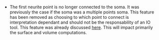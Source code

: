 
- The first neurite point is no longer connected to the soma. It was previously the case if the soma was a multiple points soma. This feature has been removed as choosing to which point to connect is interpretation dependant and should not be the responsability of an IO tool. This feature was already discussed [here](https://github.com/BlueBrain/Brion/pull/94#issuecomment-248010437).
This will impact primarily the surface and volume computations.
